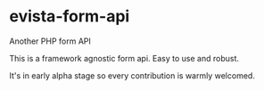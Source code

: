 # evista-form-api
Another PHP form API

This is a framework agnostic form api. Easy to use and robust. 

It's in early alpha stage so every contribution is warmly welcomed.







